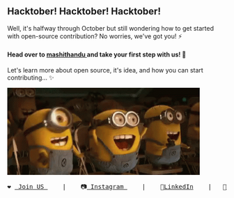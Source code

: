 ## Hacktober! Hacktober! Hacktober!

Well, it's halfway through October but still wondering how to get started with open-source contribution?
No worries, we've got you! ⚡
#### Head over to <a href="https://github.com/tinkerhubmace/mashithandu/tree/main/TinkerHub%20MACE"> mashithandu </a> and take your first step with us! 👯
Let's learn more about open source, it's idea, and how you can start contributing... ✨ 

![](minions-yay.gif)

<pre>
❤️ <a href="https://linktr.ee/tinkerhub.mace"> Join US </a>    |    📷<a href="https://www.instagram.com/tinkerhub.mace/"> Instagram </a>    |    💼<a href="https://www.linkedin.com/company/tinkerhub-mace">LinkedIn</a>    |   🐥<a href="https://twitter.com/TinkerhubMace">Twitter</a>    
</pre>



<!--
**tinkerhubmace/tinkerhubmace** is a ✨ _special_ repository because its `README.md` (this file) appears on your GitHub profile.

Here are some ideas to get you started:

- 🔭 I’m currently working on ...
- 🌱 I’m currently learning ...
- 👯 I’m looking to collaborate on ...
- 🤔 I’m looking for help with ...
- 💬 Ask me about ...
- 📫 How to reach me: ...
- 😄 Pronouns: ...
- ⚡ Fun fact: ...
-->
